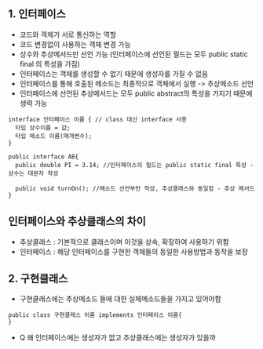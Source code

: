 ## 1. 인터페이스
+ 코드와 객체가 서로 통신하는 역할
+ 코드 변경없이 사용하는 객체 변경 가능
+ 상수와 추상메서드만 선언 가능 (인터페이스에 선언된 필드는 모두 public static final 의 특성을 가짐)
+ 인터페이스는 객체를 생성할 수 없기 때문에 생성자를 가질 수 없음
+ 인터페이스를 통해 호출된 메소드는 최종적으로 객체에서 실행 -> 추상메소드 선언
+ 인터페이스에 선언된 추상메서드는 모두 public abstract의 특성을 가지기 때문에 생략 가능
```
interface 인터페이스 이름 { // class 대신 interface 사용 
  타입 상수이름 = 값;
  타입 메소드 이름(매개변수); 
}

public interface AB{
  public double PI = 3.14; //인터페이스의 필드는 public static final 특성 - 상수는 대문자 작성

  public void turnOn(); //메소드 선언부만 작성, 추상클래스와 동일함 - 추상 메서드
}
```

## 인터페이스와 추상클래스의 차이
+ 추상클래스 : 기본적으로 클래스이며 이것을 상속, 확장하여 사용하기 위함
+ 인터페이스 : 해당 인터페이스를 구현한 객체들의 동일한 사용방법과 동작을 보장

## 2. 구현클래스
+ 구현클래스에는 추상메소드 들에 대한 실체메소드들을 가지고 있어야함
```
public class 구현클래스 이름 implements 인터페이스 이름{
}
```

+ Q 왜 인터페이스에는 생성자가 없고 추상클래스에는 생성자가 있을까

